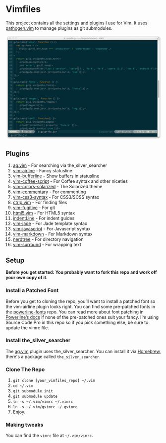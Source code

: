 # Vimfiles

This project contains all the settings and plugins I use for Vim. It uses
[pathogen.vim](https://github.com/tpope/vim-pathogen) to manage plugins as
git submodules.

![Screenshot of Vim](https://github.com/jordanthomas/vimfiles/raw/master/screenshot.png)

## Plugins

1. [ag.vim](https://github.com/rking/ag.vim) - For searching via the_silver_searcher
2. [vim-airline](https://github.com/bling/vim-airline) - Fancy statusline
3. [vim-bufferline](https://github.com/bling/vim-bufferline) - Show buffers in statusline
4. [vim-coffee-script](https://github.com/kchmck/vim-coffee-script) - For Coffee syntax and other niceties
5. [vim-colors-solarized](https://github.com/altercation/vim-colors-solarized) - The Solarized theme
6. [vim-commentary](https://github.com/tpope/vim-commentary) - For commenting
7. [vim-css3-syntax](https://github.com/hail2u/vim-css3-syntax) - For CSS3/SCSS syntax
8. [ctrlp.vim](https://github.com/kien/ctrlp.vim) - For finding files
9. [vim-fugitive](https://github.com/tpope/vim-fugitive) - For git
10. [html5.vim](https://github.com/othree/html5.vim) - For HTML5 syntax
11. [indentLine](https://github.com/Yggdroot/indentLine) - For indent guides
12. [vim-jade](https://github.com/digitaltoad/vim-jade) - For Jade template syntax
13. [vim-javascript](https://github.com/pangloss/vim-javascript) - For Javascript syntax
14. [vim-markdown](https://github.com/tpope/vim-markdown) - For Markdown syntax
15. [nerdtree](https://github.com/scrooloose/nerdtree) - For directory navigation
16. [vim-surround](https://github.com/tpope/vim-surround) - For wrapping text

## Setup

**Before you get started: You probably want to fork this repo and work off your own copy of it.**

### Install a Patched Font

Before you get to cloning the repo, you’ll want to install a patched font so
the vim-airline plugin looks right. You can find some pre-patched fonts in the
[powerline-fonts](https://github.com/Lokaltog/powerline-fonts) repo. You can
read more about font patching in [Powerline’s docs](http://powerline.readthedocs.org/en/latest/fontpatching.html#font-patching)
if none of the pre-patched ones suit your fancy. I’m using Source Code Pro in
this repo so if you pick something else, be sure to update the vimrc file.

### Install the_silver_searcher

The [ag.vim](https://github.com/rking/ag.vim) plugin uses the_silver_searcher. You can install it via [Homebrew](http://brew.sh), there's a package called `the_silver_searcher`.

### Clone The Repo

  1. `git clone [your_vimfiles_repo] ~/.vim`
  2. `cd ~/.vim`
  3. `git submodule init`
  4. `git submodule update`
  5. `ln -s ~/.vim/vimrc ~/.vimrc`
  6. `ln -s ~/.vim/gvimrc ~/.gvimrc`
  7. Enjoy.

### Making tweaks

You can find the `vimrc` file at `~/.vim/vimrc`.
